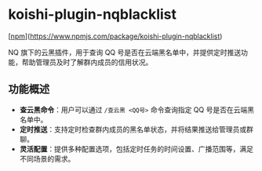 # koishi-plugin-nqblacklist

[[npm](https://img.shields.io/npm/v/koishi-plugin-nqblacklist?style=flat-square)](https://www.npmjs.com/package/koishi-plugin-nqblacklist)

NQ 旗下的云黑插件，用于查询 QQ 号是否在云端黑名单中，并提供定时推送功能，帮助管理员及时了解群内成员的信用状况。

## 功能概述

- **查云黑命令**：用户可以通过 `/查云黑 <QQ号>` 命令查询指定 QQ 号是否在云端黑名单中。
- **定时推送**：支持定时检查群内成员的黑名单状态，并将结果推送给管理员或群聊。
- **灵活配置**：提供多种配置选项，包括定时任务的时间设置、广播范围等，满足不同场景的需求。
